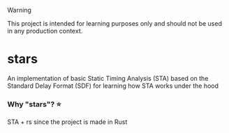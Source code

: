 > [!WARNING]  
> This project is intended for learning purposes only and should not be used in any production context.

# stars
An implementation of basic Static Timing Analysis (STA) based on the Standard Delay Format (SDF) for learning how STA works under the hood

### Why "stars"? ⭐
STA + rs since the project is made in Rust
